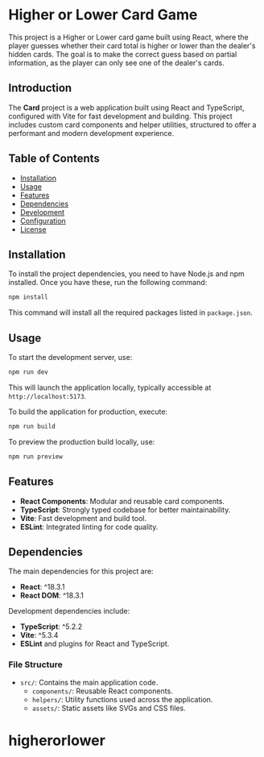 # Higher or Lower Card Game

This project is a Higher or Lower card game built using React, where the player guesses whether their card total is higher or lower than the dealer's hidden cards. The goal is to make the correct guess based on partial information, as the player can only see one of the dealer's cards.

## Introduction

The **Card** project is a web application built using React and TypeScript, configured with Vite for fast development and building. This project includes custom card components and helper utilities, structured to offer a performant and modern development experience.

## Table of Contents

- [Installation](#installation)
- [Usage](#usage)
- [Features](#features)
- [Dependencies](#dependencies)
- [Development](#development)
- [Configuration](#configuration)
- [License](#license)

## Installation

To install the project dependencies, you need to have Node.js and npm installed. Once you have these, run the following command:

```bash
npm install
```

This command will install all the required packages listed in `package.json`.

## Usage

To start the development server, use:

```bash
npm run dev
```

This will launch the application locally, typically accessible at `http://localhost:5173`.

To build the application for production, execute:

```bash
npm run build
```

To preview the production build locally, use:

```bash
npm run preview
```

## Features

- **React Components**: Modular and reusable card components.
- **TypeScript**: Strongly typed codebase for better maintainability.
- **Vite**: Fast development and build tool.
- **ESLint**: Integrated linting for code quality.

## Dependencies

The main dependencies for this project are:

- **React**: ^18.3.1
- **React DOM**: ^18.3.1

Development dependencies include:

- **TypeScript**: ^5.2.2
- **Vite**: ^5.3.4
- **ESLint** and plugins for React and TypeScript.

### File Structure

- `src/`: Contains the main application code.
  - `components/`: Reusable React components.
  - `helpers/`: Utility functions used across the application.
  - `assets/`: Static assets like SVGs and CSS files.
# higherorlower
